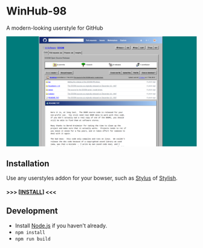 # WinHub-98
A modern-looking userstyle for GitHub

![screenshot](https://raw.githubusercontent.com/3lo1i/WinHub-98/master/screenshots/code-tab.png)

## Installation

Use any userstyles addon for your bowser, such as [Stylus](https://addons.mozilla.org/ru/firefox/addon/styl-us/) of [Stylish](https://addons.mozilla.org/ru/firefox/addon/stylish/).

#### **>>> [[INSTALL](https://raw.githubusercontent.com/3lo1i/WinHub-98/master/dist/WinHub-98.user.css)] <<<**

## Development

- Install [Node.js](https://nodejs.org/) if you haven't already.
- `npm install`
- `npm run build`

